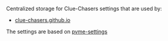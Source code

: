 Centralized storage for Clue-Chasers settings that are used by:

- [clue-chasers.github.io](https://github.com/pvme/clue-chasers.github.io)

The settings are based on [pvme-settings](https://github.com/pvme/pvme-settings)
